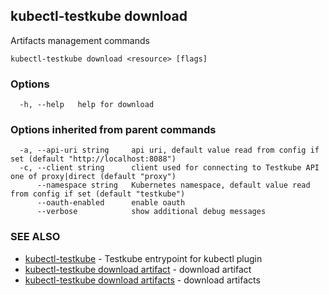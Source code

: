 ## kubectl-testkube download

Artifacts management commands

```
kubectl-testkube download <resource> [flags]
```

### Options

```
  -h, --help   help for download
```

### Options inherited from parent commands

```
  -a, --api-uri string     api uri, default value read from config if set (default "http://localhost:8088")
  -c, --client string      client used for connecting to Testkube API one of proxy|direct (default "proxy")
      --namespace string   Kubernetes namespace, default value read from config if set (default "testkube")
      --oauth-enabled      enable oauth
      --verbose            show additional debug messages
```

### SEE ALSO

* [kubectl-testkube](kubectl-testkube.md)	 - Testkube entrypoint for kubectl plugin
* [kubectl-testkube download artifact](kubectl-testkube_download_artifact.md)	 - download artifact
* [kubectl-testkube download artifacts](kubectl-testkube_download_artifacts.md)	 - download artifacts

